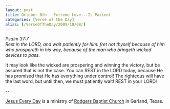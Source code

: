 ```yaml
---
layout: post
title: October 8th - Extreme Love...Is Patient
categories: [Verse of the Day]
alias: [/VerseOfTheDay/2009/10/08/]
---
```


_Psalm 37:7  
Rest in the LORD, and wait patiently for him: fret not thyself
because of him who prospereth in his way, because of the man who
bringeth wicked devices to pass._

It may look like the wicked are prospering and winning the victory,
but be assured that is not the case. You can REST in the LORD today,
because He has promised that He has everything under control! The
righteous will have the last word, but until then, we must patiently
wait! REST in your LORD!

 --

<a href=http://jesuseveryday.net>Jesus Every Day</a> is a ministry of <a href=http://rodgersbaptist.net>Rodgers Baptist Church</a> in Garland, Texas.
